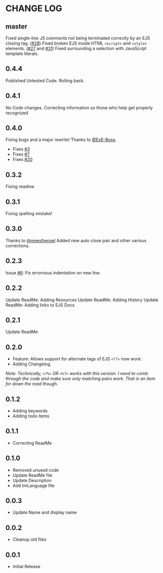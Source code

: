 # CHANGE LOG #

## master ##

Fixed single-line JS comments not being terminated correctly by an EJS closing tag. ([#28](https://github.com/Digitalbrainstem/ejs-grammar/issues/28))
Fixed broken EJS inside HTML `<script>` and `<style>` elements. ([#27](https://github.com/Digitalbrainstem/ejs-grammar/issues/27) and [#31](https://github.com/Digitalbrainstem/ejs-grammar/issues/31))
Fixed surrounding a selection with JavaScript template literals.

## 0.4.4 ##

Published Untested Code. Rolling back.

## 0.4.1 ##

No Code changes. Correcting information so those who help get properly recognized

## 0.4.0 ##

Fixing bugs and a major rewrite! Thanks to [@ExE-Boss](https://github.com/ExE-Boss).

+ Fixes [#3](https://github.com/Digitalbrainstem/ejs-grammar/issues/3)
+ Fixes [#7](https://github.com/Digitalbrainstem/ejs-grammar/issues/7)
+ Fixes [#20](https://github.com/Digitalbrainstem/ejs-grammar/issues/20)

## 0.3.2 ##

Fixing readme.

## 0.3.1 ##

Fixing spelling mistake!

## 0.3.0 ##

Thanks to [@meesfrensel](https://github.com/meesfrensel) Added new auto close pair and other various corrections.

## 0.2.3 ##

Issue [#6](https://github/Digitalbrainstem/ejs-grammar/issues/6): Fix errornous indentation on new line.

## 0.2.2 ##

Update ReadMe: Adding Resources
Update ReadMe: Adding History
Update ReadMe: Adding links to EJS Docs

## 0.2.1 ##

Update ReadMe

## 0.2.0 ##

+ Feature: Allows support for alternate tags of EJS `<??>` now work.
+ Adding Changelog.

*Note: Technically, `<?%>` OR `<%?>` works with this version. I need to comb through the code and make sure only matching pairs work. That is an item for down the road though.*

## 0.1.2 ##

+ Adding keywords
+ Adding todo items

## 0.1.1 ##

+ Correcting ReadMe

## 0.1.0 ##

+ Removed unused code
+ Update ReadMe file
+ Update Description
+ Add tmLanguage file

## 0.0.3 ##

+ Update Name and display name

## 0.0.2 ##

+ Cleanup old files

## 0.0.1 ##

+ Initial Release
